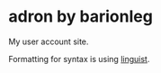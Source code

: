 # adron by barionleg

My user account site.

Formatting for syntax is using [linguist](https://github.com/github/linguist).
